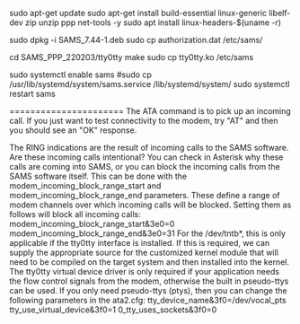 sudo apt-get update
sudo apt-get install build-essential linux-generic libelf-dev  zip unzip ppp net-tools -y
sudo apt install linux-headers-$(uname -r)

sudo dpkg -i SAMS_7.44-1.deb
sudo cp authorization.dat /etc/sams/

cd SAMS_PPP_220203/tty0tty
make
sudo cp tty0tty.ko /etc/sams


sudo systemctl enable sams
#sudo cp /usr/lib/systemd/system/sams.service /lib/systemd/system/
sudo systemctl restart sams




======================
The ATA command is to pick up an incoming call. If you just want to test connectivity to the modem, try "AT" and then you should see an "OK" response.

The RING indications are the result of incoming calls to the SAMS software. Are these incoming calls intentional? You can check in Asterisk why these calls are coming into SAMS, or you can block the incoming calls from the SAMS software itself. This can be done with the modem_incoming_block_range_start and modem_incoming_block_range_end parameters. These define a range of modem channels over which incoming calls will be blocked. Setting them as follows will block all incoming calls:
modem_incoming_block_range_start&3e0=0
modem_incoming_block_range_end&3e0=31
For the /dev/tntb*, this is only applicable if the tty0tty interface is installed. If this is required, we can supply the appropriate source for the customized kernel module that will need to be compiled on the target system and then installed into the kernel. The tty0tty virtual device driver is only required if your application needs the flow control signals from the modem, otherwise the built in pseudo-ttys can be used. If you only need pseudo-ttys (ptys), then you can change the following parameters in the ata2.cfg:
tty_device_name&3f0=/dev/vocal_pts
tty_use_virtual_device&3f0=1
0_tty_uses_sockets&3f0=0

